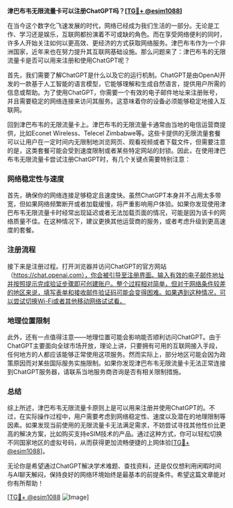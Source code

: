 **津巴布韦无限流量卡可以注册ChatGPT吗？[[TG💪+ @esim1088](https://t.me/s/esim1088)]**

在当今这个数字化飞速发展的时代，网络已经成为我们生活的一部分。无论是工作、学习还是娱乐，互联网都扮演着不可或缺的角色。而在享受网络便利的同时，许多人开始关注如何以更高效、更经济的方式获取网络服务。津巴布韦作为一个非洲国家，近年来也在努力提升其互联网基础设施。那么问题来了：津巴布韦的无限流量卡是否可以用来注册和使用ChatGPT呢？

首先，我们需要了解ChatGPT是什么以及它的运行机制。ChatGPT是由OpenAI开发的一款基于人工智能的语言模型，它能够理解和生成自然语言，提供用户所需的信息或帮助。为了使用ChatGPT，你需要一个有效的电子邮件地址来注册账号，并且需要稳定的网络连接来访问其服务。这意味着你的设备必须能够稳定地接入互联网。

回到津巴布韦的无限流量卡上。津巴布韦的无限流量卡通常由当地的电信运营商提供，比如Econet Wireless、Telecel Zimbabwe等。这些卡提供的无限流量套餐可以让用户在一定时间内无限制地浏览网页、观看视频或者下载文件，但需要注意的是，这类套餐可能会受到速度限制或者某些特定网站的封锁。因此，在使用津巴布韦无限流量卡尝试注册ChatGPT时，有几个关键点需要特别注意：

### 网络稳定性与速度

首先，确保你的网络连接足够稳定且速度快。虽然ChatGPT本身并不占用太多带宽，但如果网络频繁断开或者加载缓慢，将严重影响用户体验。如果你发现使用津巴布韦无限流量卡时经常出现延迟或者无法加载页面的情况，可能是因为该卡的网络质量不佳。在这种情况下，建议更换其他运营商的服务，或者考虑升级到更高速度的套餐。

### 注册流程

接下来是注册过程。打开浏览器并访问ChatGPT的官方网站（https://chat.openai.com），你会被引导至注册界面。输入有效的电子邮件地址并按照提示完成验证步骤即可创建账户。整个过程相对简单，但对于网络条件较差的地区来说，填写表单和接收邮件验证码可能会变得困难。如果遇到这种情况，可以尝试切换Wi-Fi或者其他移动网络试试看。

### 地理位置限制

此外，还有一点值得注意——地理位置可能会影响能否顺利访问ChatGPT。由于ChatGPT主要面向全球市场开放，理论上讲，只要拥有可用的互联网接入手段，任何地方的人都应该能够正常使用这项服务。然而实际上，部分地区可能会因为政策原因而对某些国际服务实施限制。如果你发现津巴布韦无限流量卡无法正常连接到ChatGPT服务器，请联系当地服务商咨询是否有相关限制措施。

### 总结

综上所述，津巴布韦无限流量卡原则上是可以用来注册并使用ChatGPT的。不过，在实际操作过程中，用户需要考虑到网络稳定性、速度以及潜在的地理限制等因素。如果发现当前使用的无限流量卡无法满足需求，不妨尝试寻找其他性价比更高的解决方案，比如购买支持eSIM技术的产品。通过这种方式，你可以轻松切换不同国家地区的虚拟号码，从而获得更加流畅便捷的上网体验[[TG💪+ @esim1088](https://t.me/s/esim1088)]。

无论你是希望通过ChatGPT解决学术难题、查找资料，还是仅仅想利用闲暇时间与AI聊天解闷，保持良好的网络环境始终是最基本的前提条件。希望这篇文章能对你有所帮助！

[[TG💪+ @esim1088](https://t.me/s/esim1088) ![Image](https://i.postimg.cc/4NQfJmqS/Snipaste-2025-05-13-00-14-12.png)]